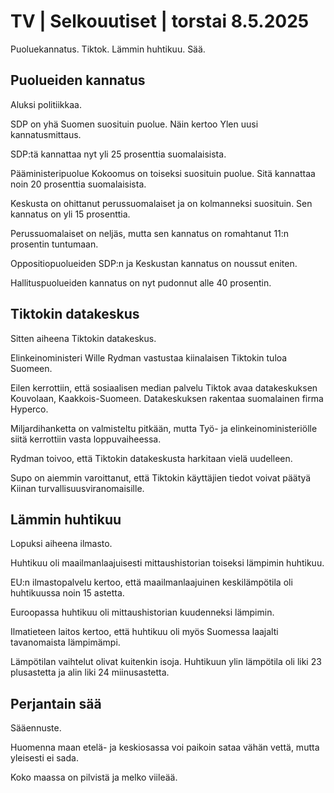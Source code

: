 # TV \| Selkouutiset \| torstai 8.5.2025

Puoluekannatus. Tiktok. Lämmin huhtikuu. Sää.

## Puolueiden kannatus

Aluksi politiikkaa.

SDP on yhä Suomen suosituin puolue. Näin kertoo Ylen uusi kannatusmittaus.

SDP:tä kannattaa nyt yli 25 prosenttia suomalaisista.

Pääministeripuolue Kokoomus on toiseksi suosituin puolue. Sitä kannattaa noin 20 prosenttia suomalaisista.

Keskusta on ohittanut perussuomalaiset ja on kolmanneksi suosituin. Sen kannatus on yli 15 prosenttia.

Perussuomalaiset on neljäs, mutta sen kannatus on romahtanut 11:n prosentin tuntumaan.

Oppositiopuolueiden SDP:n ja Keskustan kannatus on noussut eniten.

Hallituspuolueiden kannatus on nyt pudonnut alle 40 prosentin.

## Tiktokin datakeskus

Sitten aiheena Tiktokin datakeskus.

Elinkeinoministeri Wille Rydman vastustaa kiinalaisen Tiktokin tuloa Suomeen.

Eilen kerrottiin, että sosiaalisen median palvelu Tiktok avaa datakeskuksen Kouvolaan, Kaakkois-Suomeen. Datakeskuksen rakentaa suomalainen firma Hyperco.

Miljardihanketta on valmisteltu pitkään, mutta Työ- ja elinkeinoministeriölle siitä kerrottiin vasta loppuvaiheessa.

Rydman toivoo, että Tiktokin datakeskusta harkitaan vielä uudelleen.

Supo on aiemmin varoittanut, että Tiktokin käyttäjien tiedot voivat päätyä Kiinan turvallisuusviranomaisille.

## Lämmin huhtikuu

Lopuksi aiheena ilmasto.

Huhtikuu oli maailmanlaajuisesti mittaushistorian toiseksi lämpimin huhtikuu.

EU:n ilmastopalvelu kertoo, että maailmanlaajuinen keskilämpötila oli huhtikuussa noin 15 astetta.

Euroopassa huhtikuu oli mittaushistorian kuudenneksi lämpimin.

Ilmatieteen laitos kertoo, että huhtikuu oli myös Suomessa laajalti tavanomaista lämpimämpi.

Lämpötilan vaihtelut olivat kuitenkin isoja. Huhtikuun ylin lämpötila oli liki 23 plusastetta ja alin liki 24 miinusastetta.

## Perjantain sää

Sääennuste.

Huomenna maan etelä- ja keskiosassa voi paikoin sataa vähän vettä, mutta yleisesti ei sada.

Koko maassa on pilvistä ja melko viileää.

